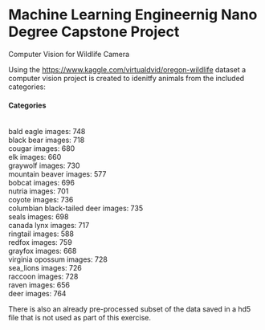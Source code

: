 # Machine Learning Engineernig Nano Degree Capstone Project

Computer Vision for Wildlife Camera

Using the https://www.kaggle.com/virtualdvid/oregon-wildlife dataset a computer vision project is created to idenitfy 
animals from the included categories:

<h4>Categories</h4><br />
bald eagle images: 748<br />
black bear images: 718<br />
cougar images: 680<br />
elk images: 660<br />
graywolf images: 730<br />
mountain beaver images: 577<br />
bobcat images: 696<br />
nutria images: 701<br />
coyote images: 736<br />
columbian black-tailed deer images: 735<br />
seals images: 698<br />
canada lynx images: 717<br />
ringtail images: 588<br />
redfox images: 759<br />
grayfox images: 668<br />
virginia opossum images: 728<br />
sea_lions images: 726<br />
raccoon images: 728<br />
raven images: 656<br />
deer images: 764<br />

There is also an already pre-processed subset of the data saved in a hd5 file that is not used as part of this exercise.
